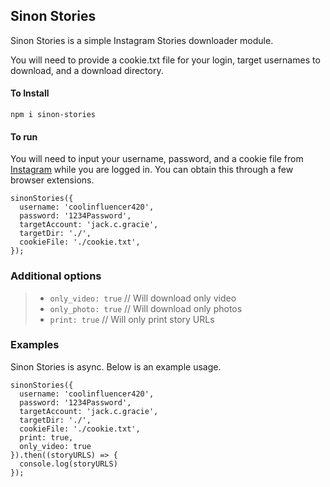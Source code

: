 ## Sinon Stories

Sinon Stories is a simple Instagram Stories downloader module.

You will need to provide a cookie.txt file for your login, target usernames to download, and a download directory.

#### To Install

`npm i sinon-stories`

#### To run

You will need to input your username, password, and a cookie file from [Instagram](https://instagram.com) while you are logged in. You can obtain this through a few browser extensions.

```JS
sinonStories({
  username: 'coolinfluencer420',
  password: '1234Password',
  targetAccount: 'jack.c.gracie',
  targetDir: './',
  cookieFile: './cookie.txt',
});
```

### Additional options

> - `only_video: true` // Will download only video
> - `only_photo: true` // Will download only photos
> - `print: true` // Will only print story URLs

### Examples

Sinon Stories is async. Below is an example usage.

```JS
sinonStories({
  username: 'coolinfluencer420',
  password: '1234Password',
  targetAccount: 'jack.c.gracie',
  targetDir: './',
  cookieFile: './cookie.txt',
  print: true,
  only_video: true
}).then((storyURLS) => {
  console.log(storyURLS)
});
```
